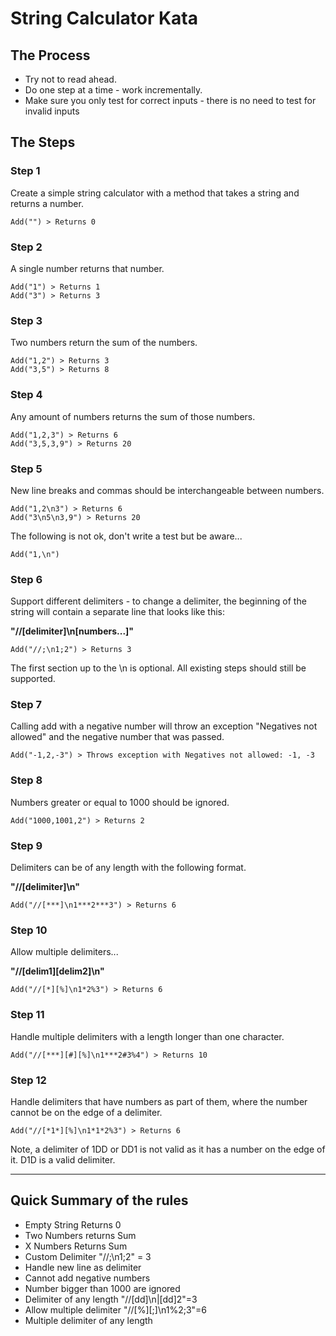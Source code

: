 # String Calculator Kata

## The Process

- Try not to read ahead.  
- Do one step at a time - work incrementally.  
- Make sure you only test for correct inputs - there is no need to test for invalid inputs

## The Steps 

### Step 1 

Create a simple string calculator with a method that takes a string and returns a number.  

~~~
Add("") > Returns 0
~~~

### Step 2 

A single number returns that number.  

~~~
Add("1") > Returns 1
Add("3") > Returns 3
~~~

### Step 3 

Two numbers return the sum of the numbers.  

~~~
Add("1,2") > Returns 3
Add("3,5") > Returns 8
~~~

### Step 4 

Any amount of numbers returns the sum of those numbers.  

~~~
Add("1,2,3") > Returns 6
Add("3,5,3,9") > Returns 20
~~~

### Step 5 

New line breaks and commas should be interchangeable between numbers.  

~~~
Add("1,2\n3") > Returns 6
Add("3\n5\n3,9") > Returns 20
~~~

The following is not ok, don't write a test but be aware... 

~~~
Add("1,\n")
~~~

### Step 6 

Support different delimiters - to change a delimiter, the beginning of the string will contain a separate line that looks like this:   

**"//[delimiter]\n[numbers...]"**  

~~~
Add("//;\n1;2") > Returns 3  
~~~

The first section up to the \n is optional. All existing steps should still be supported.  

### Step 7 

Calling add with a negative number will throw an exception "Negatives not allowed" and the negative number that was passed.  

~~~
Add("-1,2,-3") > Throws exception with Negatives not allowed: -1, -3  
~~~

### Step 8 

Numbers greater or equal to 1000 should be ignored.  

~~~
Add("1000,1001,2") > Returns 2  
~~~

### Step 9 

Delimiters can be of any length with the following format.  

**"//[delimiter]\n"**  

~~~
Add("//[***]\n1***2***3") > Returns 6  
~~~

### Step 10 

Allow multiple delimiters...  

**"//[delim1][delim2]\n"**

~~~
Add("//[*][%]\n1*2%3") > Returns 6  
~~~

### Step 11 

Handle multiple delimiters with a length longer than one character.  

~~~
Add("//[***][#][%]\n1***2#3%4") > Returns 10  
~~~

### Step 12 

Handle delimiters that have numbers as part of them, where the number cannot be on the edge of a delimiter.  

~~~
Add("//[*1*][%]\n1*1*2%3") > Returns 6  
~~~

Note, a delimiter of 1DD or DD1 is not valid as it has a number on the edge of it. D1D is a valid delimiter.

----------------------------------------------------------------------------------------------

## Quick Summary of the rules #

- Empty String Returns 0  
- Two Numbers returns Sum  
- X Numbers Returns Sum  
- Custom Delimiter "//;\n1;2" = 3  
- Handle new line as delimiter  
- Cannot add negative numbers  
- Number bigger than 1000 are ignored  
- Delimiter of any length "//[dd]\n|[dd]2"=3  
- Allow multiple delimiter "//[%][;]\n1%2;3"=6  
- Multiple delimiter of any length  